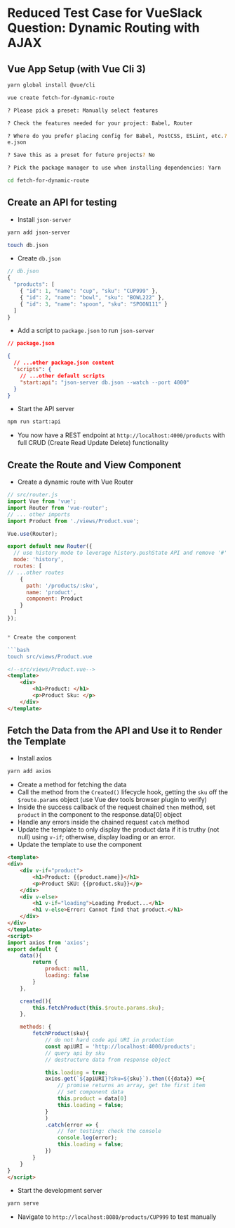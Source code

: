 # Reduced Test Case for VueSlack Question: Dynamic Routing with AJAX

## Vue App Setup (with Vue Cli 3)

```bash
yarn global install @vue/cli

vue create fetch-for-dynamic-route

? Please pick a preset: Manually select features

? Check the features needed for your project: Babel, Router

? Where do you prefer placing config for Babel, PostCSS, ESLint, etc.? In packag
e.json

? Save this as a preset for future projects? No

? Pick the package manager to use when installing dependencies: Yarn

cd fetch-for-dynamic-route
```

## Create an API for testing

- Install `json-server`

```bash
yarn add json-server

touch db.json
```

- Create `db.json`

```js
// db.json
{
  "products": [
    { "id": 1, "name": "cup", "sku": "CUP999" },
    { "id": 2, "name": "bowl", "sku": "BOWL222" },
    { "id": 3, "name": "spoon", "sku": "SPOON111" }
  ]
}
```

- Add a script to `package.json` to run `json-server`

```json
// package.json

{
  // ...other package.json content
  "scripts": {
    // ...other default scripts
    "start:api": "json-server db.json --watch --port 4000"
  }
}
```

- Start the API server

```bash
npm run start:api
```

- You now have a REST endpoint at `http://localhost:4000/products` with full CRUD (Create Read Update Delete) functionality

## Create the Route and View Component

- Create a dynamic route with Vue Router

````js
// src/router.js
import Vue from 'vue';
import Router from 'vue-router';
// ... other imports
import Product from './views/Product.vue';

Vue.use(Router);

export default new Router({
  // use history mode to leverage history.pushState API and remove '#' from URL
  mode: 'history',
  routes: [
// ...other routes
    {
      path: '/products/:sku',
      name: 'product',
      component: Product
    }
  ]
});


* Create the component

```bash
touch src/views/Product.vue
````

```html
<!--src/views/Product.vue-->
<template>
    <div>
        <h1>Product: </h1>
        <p>Product Sku: </p>
    </div>
</template>
```

## Fetch the Data from the API and Use it to Render the Template

- Install axios

```bash
yarn add axios
```

- Create a method for fetching the data
- Call the method from the `Created()` lifecycle hook, getting the `sku` off the `$route.params` object (use Vue dev tools browser plugin to verify)
- Inside the success callback of the request chained `then` method, set `product` in the component to the response.data[0] object
- Handle any errors inside the chained request `catch` method
- Update the template to only display the product data if it is truthy (not null) using `v-if`; otherwise, display loading or an error.
- Update the template to use the component

```html
<template>
<div>
    <div v-if="product">
        <h1>Product: {{product.name}}</h1>
        <p>Product SKU: {{product.sku}}</p>
    </div>
    <div v-else>
        <h1 v-if="loading">Loading Product...</h1>
        <h1 v-else>Error: Cannot find that product.</h1>
    </div>
</div>
</template>
<script>
import axios from 'axios';
export default {
    data(){
        return {
            product: null,
            loading: false
        }
    },

    created(){
        this.fetchProduct(this.$route.params.sku);
    },

    methods: {
        fetchProduct(sku){
            // do not hard code api URI in production
            const apiURI = 'http://localhost:4000/products';
            // query api by sku
            // destructure data from response object

            this.loading = true;
            axios.get(`${apiURI}?sku=${sku}`).then(({data}) =>{
                // promise returns an array, get the first item
                // set component data
                this.product = data[0]
                this.loading = false;
            }
            )
            .catch(error => {
                // for testing: check the console
                console.log(error);
                this.loading = false;
            })
        }
    }
}
</script>
```

- Start the development server

```bash
yarn serve
```

- Navigate to `http://localhost:8080/products/CUP999` to test manually
